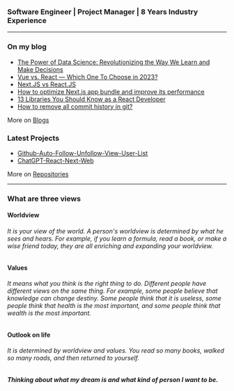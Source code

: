 ###  Software Engineer | Project Manager | 8 Years Industry Experience

<!--<p align="left">
    <a href="mailto:huniko.development@gmail.com" target="_blank">
        <img src="https://img.shields.io/badge/gmail-%23c71610.svg?&amp;style=for-the-badge&amp;logo=gmail&amp;logoColor=white" alt="gmail" height="25px">
    </a>
    <a href="https://join.skype.com/invite/YE3Jyx31x2Eg" target="_blank">
        <img src="https://img.shields.io/badge/skype-%232E87FB.svg?&amp;style=for-the-badge&amp;logo=skype&amp;logoColor=white" alt="skype" height="25px">
    </a>
    <a href="https://t.me/huniko519" target="_blank">
        <img src="https://img.shields.io/badge/telegram-%231E77B5.svg?&amp;style=for-the-badge&amp;logo=telegram&amp;logoColor=white" alt="telegram" height="25px">
    </a>
    <a href="https://api.whatsapp.com/send?phone=16176520909&text=Hi!" target="_blank">
        <img src="https://img.shields.io/badge/whatsapp-%989E87FB.svg?&amp;style=for-the-badge&amp;logo=whatsapp&amp;logoColor=white" alt="whatsapp" height="25px">
    </a>
</p>-->

<table><tr>

---

### On my blog

<!--<a href="https://app.daily.dev/huniko519" target="_blank" rel="noreferrer">
  <img align="right" alt="Huniko519's Dev Card" width="25%" src="https://github.com/Huniko519/Huniko519/blob/main/devcard.svg" /> <br>
</a>-->

<!-- blog starts -->
* [The Power of Data Science: Revolutionizing the Way We Learn and Make Decisions](https://huniko519.hashnode.dev/the-power-of-data-science-revolutionizing-the-way-we-learn-and-make-decisions)
* [Vue vs. React — Which One To Choose in 2023?](https://huniko519.hashnode.dev/vue-vs-react-which-one-to-choose-in-2023)
* [Next.JS vs React.JS](https://huniko519.hashnode.dev/nextjs-vs-reactjs)
* [How to optimize Next.js app bundle and improve its performance](https://huniko519.hashnode.dev/how-to-optimize-nextjs-app-bundle-and-improve-its-performance)
* [13 Libraries You Should Know as a React Developer](https://huniko519.hashnode.dev/13-libraries-you-should-know-as-a-react-developer)
* [How to remove all commit history in git?](https://huniko519.hashnode.dev/how-to-remove-all-commit-history-in-git)
<!-- blog ends -->
More on [Blogs](https://huniko519.hashnode.dev/)

</tr>

<tr>

### Latest Projects

<!-- Latest Projects -->
* [Github-Auto-Follow-Unfollow-View-User-List](https://github.com/Huniko519/Github-Auto-Follow-Unfollow-View-User-List)
* [ChatGPT-React-Next-Web](https://github.com/Huniko519/ChatGPT-React-Next-Web)
<!-- Projects ends -->
More on [Repositories](https://github.com/Huniko519?tab=repositories)

</tr>

<tr>
<hr>

### What are three views

#### Worldview

###### It is your view of the world. A person's worldview is determined by what he sees and hears. For example, if you learn a formula, read a book, or make a wise friend today, they are all enriching and expanding your worldview.

#### Values

###### It means what you think is the right thing to do. Different people have different views on the same thing. For example, some people believe that knowledge can change destiny. Some people think that it is useless, some people think that health is the most important, and some people think that wealth is the most important.

#### Outlook on life

###### It is determined by worldview and values. You read so many books, walked so many roads, and then returned to yourself.
##### Thinking about what my dream is and what kind of person I want to be.
</tr>
</table>
